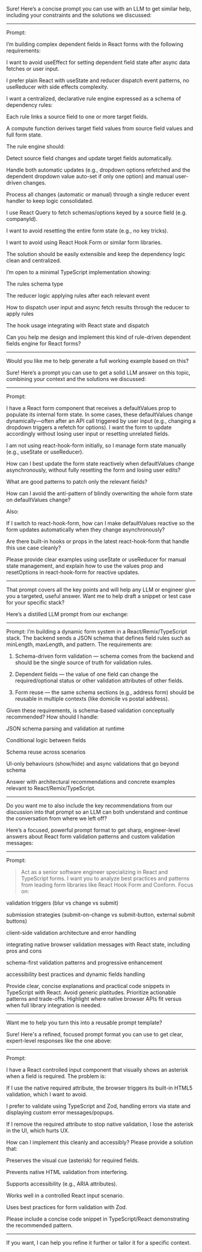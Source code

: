 Sure! Here’s a concise prompt you can use with an LLM to get similar help, including your constraints and the solutions we discussed:


---

Prompt:

I’m building complex dependent fields in React forms with the following requirements:

I want to avoid useEffect for setting dependent field state after async data fetches or user input.

I prefer plain React with useState and reducer dispatch event patterns, no useReducer with side effects complexity.

I want a centralized, declarative rule engine expressed as a schema of dependency rules:

Each rule links a source field to one or more target fields.

A compute function derives target field values from source field values and full form state.


The rule engine should:

Detect source field changes and update target fields automatically.

Handle both automatic updates (e.g., dropdown options refetched and the dependent dropdown value auto-set if only one option) and manual user-driven changes.

Process all changes (automatic or manual) through a single reducer event handler to keep logic consolidated.


I use React Query to fetch schemas/options keyed by a source field (e.g. companyId).

I want to avoid resetting the entire form state (e.g., no key tricks).

I want to avoid using React Hook Form or similar form libraries.

The solution should be easily extensible and keep the dependency logic clean and centralized.

I’m open to a minimal TypeScript implementation showing:

The rules schema type

The reducer logic applying rules after each relevant event

How to dispatch user input and async fetch results through the reducer to apply rules

The hook usage integrating with React state and dispatch



Can you help me design and implement this kind of rule-driven dependent fields engine for React forms?


---

Would you like me to help generate a full working example based on this?



Sure! Here’s a prompt you can use to get a solid LLM answer on this topic, combining your context and the solutions we discussed:


---

Prompt:

I have a React form component that receives a defaultValues prop to populate its internal form state. In some cases, these defaultValues change dynamically—often after an API call triggered by user input (e.g., changing a dropdown triggers a refetch for options). I want the form to update accordingly without losing user input or resetting unrelated fields.

I am not using react-hook-form initially, so I manage form state manually (e.g., useState or useReducer).

How can I best update the form state reactively when defaultValues change asynchronously, without fully resetting the form and losing user edits?

What are good patterns to patch only the relevant fields?

How can I avoid the anti-pattern of blindly overwriting the whole form state on defaultValues change?


Also:

If I switch to react-hook-form, how can I make defaultValues reactive so the form updates automatically when they change asynchronously?

Are there built-in hooks or props in the latest react-hook-form that handle this use case cleanly?


Please provide clear examples using useState or useReducer for manual state management, and explain how to use the values prop and resetOptions in react-hook-form for reactive updates.


---

That prompt covers all the key points and will help any LLM or engineer give you a targeted, useful answer. Want me to help draft a snippet or test case for your specific stack?



Here’s a distilled LLM prompt from our exchange:


---

Prompt:
I’m building a dynamic form system in a React/Remix/TypeScript stack. The backend sends a JSON schema that defines field rules such as minLength, maxLength, and pattern. The requirements are:

1. Schema-driven form validation — schema comes from the backend and should be the single source of truth for validation rules.


2. Dependent fields — the value of one field can change the required/optional status or other validation attributes of other fields.


3. Form reuse — the same schema sections (e.g., address form) should be reusable in multiple contexts (like domicile vs postal address).



Given these requirements, is schema-based validation conceptually recommended? How should I handle:

JSON schema parsing and validation at runtime

Conditional logic between fields

Schema reuse across scenarios

UI-only behaviours (show/hide) and async validations that go beyond schema


Answer with architectural recommendations and concrete examples relevant to React/Remix/TypeScript.


---

Do you want me to also include the key recommendations from our discussion into that prompt so an LLM can both understand and continue the conversation from where we left off?



Here’s a focused, powerful prompt format to get sharp, engineer-level answers about React form validation patterns and custom validation messages:


---

Prompt:

> Act as a senior software engineer specializing in React and TypeScript forms.
I want you to analyze best practices and patterns from leading form libraries like React Hook Form and Conform.
Focus on:

validation triggers (blur vs change vs submit)

submission strategies (submit-on-change vs submit-button, external submit buttons)

client-side validation architecture and error handling

integrating native browser validation messages with React state, including pros and cons

schema-first validation patterns and progressive enhancement

accessibility best practices and dynamic fields handling


Provide clear, concise explanations and practical code snippets in TypeScript with React.
Avoid generic platitudes. Prioritize actionable patterns and trade-offs.
Highlight where native browser APIs fit versus when full library integration is needed.




---

Want me to help you turn this into a reusable prompt template?




Sure! Here's a refined, focused prompt format you can use to get clear, expert-level responses like the one above:


---

Prompt:

I have a React controlled input component that visually shows an asterisk when a field is required. The problem is:

If I use the native required attribute, the browser triggers its built-in HTML5 validation, which I want to avoid.

I prefer to validate using TypeScript and Zod, handling errors via state and displaying custom error messages/popups.

If I remove the required attribute to stop native validation, I lose the asterisk in the UI, which hurts UX.


How can I implement this cleanly and accessibly? Please provide a solution that:

Preserves the visual cue (asterisk) for required fields.

Prevents native HTML validation from interfering.

Supports accessibility (e.g., ARIA attributes).

Works well in a controlled React input scenario.

Uses best practices for form validation with Zod.


Please include a concise code snippet in TypeScript/React demonstrating the recommended pattern.


---

If you want, I can help you refine it further or tailor it for a specific context.

